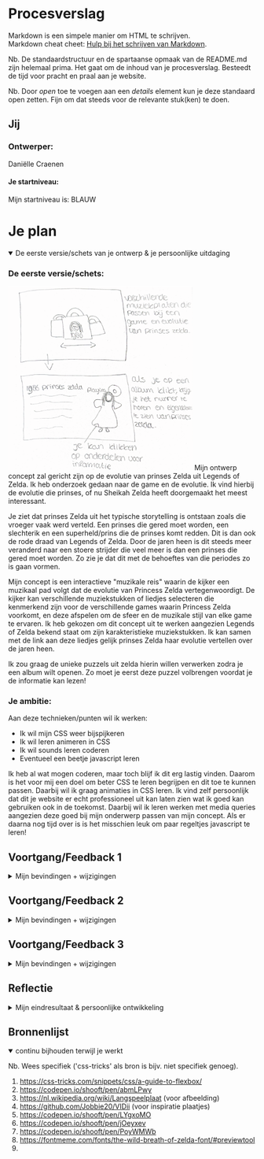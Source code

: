 # Procesverslag
Markdown is een simpele manier om HTML te schrijven.  
Markdown cheat cheet: [Hulp bij het schrijven van Markdown](https://github.com/adam-p/markdown-here/wiki/Markdown-Cheatsheet).

Nb. De standaardstructuur en de spartaanse opmaak van de README.md zijn helemaal prima. Het gaat om de inhoud van je procesverslag. Besteedt de tijd voor pracht en praal aan je website.

Nb. Door *open* toe te voegen aan een *details* element kun je deze standaard open zetten. Fijn om dat steeds voor de relevante stuk(ken) te doen.




## Jij

### Ontwerper:
Daniëlle Craenen

#### Je startniveau:
Mijn startniveau is: BLAUW




# Je plan

<details open>
  <summary>De eerste versie/schets van je ontwerp & je persoonlijke uitdaging</summary>

  ### De eerste versie/schets:
  <img src="readme-images/schetsen-concept.png" width="375px" alt="eerste versie/schets">
Mijn ontwerp concept zal gericht zijn op de evolutie van prinses Zelda uit Legends of Zelda. Ik heb onderzoek gedaan naar de game en de evolutie. Ik vind hierbij de evolutie die prinses, of nu Sheikah Zelda heeft doorgemaakt het meest interessant.

Je ziet dat prinses Zelda uit het typische storytelling is ontstaan zoals die vroeger vaak werd verteld. Een prinses die gered moet worden, een slechterik en een superheld/prins die de prinses komt redden. Dit is dan ook de rode draad van Legends of Zelda. Door de jaren heen is dit steeds meer veranderd naar een stoere strijder die veel meer is dan een prinses die gered moet worden. Zo zie je dat dit met de behoeftes van die periodes zo is gaan vormen.

Mijn concept is een interactieve "muzikale reis" waarin de kijker een muzikaal pad volgt dat de evolutie van Princess Zelda vertegenwoordigt. De kijker kan verschillende muziekstukken of liedjes selecteren die kenmerkend zijn voor de verschillende games waarin Princess Zelda voorkomt, en deze afspelen om de sfeer en de muzikale stijl van elke game te ervaren.
Ik heb gekozen om dit concept uit te werken aangezien Legends of Zelda bekend staat om zijn karakteristieke muziekstukken. Ik kan samen met de link aan deze liedjes gelijk prinses Zelda haar evolutie vertellen over de jaren heen.

Ik zou graag de unieke puzzels uit zelda hierin willen verwerken zodra je een album wilt openen. Zo moet je eerst deze puzzel volbrengen voordat je de informatie kan lezen!

  ### Je ambitie: 
  Aan deze technieken/punten wil ik werken:
  - Ik wil mijn CSS weer bijspijkeren
  - Ik wil leren animeren in CSS
  - Ik wil sounds leren coderen
  - Eventueel een beetje javascript leren

Ik heb al wat mogen coderen, maar toch blijf ik dit erg lastig vinden. Daarom is het voor mij een doel om beter CSS te leren begrijpen en dit toe te kunnen passen. Daarbij wil ik graag animaties in CSS leren. Ik vind zelf persoonlijk dat dit je website er echt professioneel uit kan laten zien wat ik goed kan gebruiken ook in de toekomst. Daarbij wil ik leren werken met media queries aangezien deze goed bij mijn onderwerp passen van mijn concept. Als er daarna nog tijd over is is het misschien leuk om paar regeltjes javascript te leren!
</details>




## Voortgang/Feedback 1

<details>
  <summary>Mijn bevindingen + wijzigingen</summary>

  ### Bevinding 1:
  Tatum: Je zou eventueel concept 1 en concept 2 combineren, maar ik zou sws voor concept 2 gaan want ik vind het idee met de nummers op de achtergrond heel erg leuk!

  #### oplossing:
  Ik zal toelichten dat je op prinses Zelda haar kleding kan klikken voor informatie!



  ### Bevinding 2:
  Sam: Ik zou kijken om het nog iets persoonlijker te maken voor de games. Die puzzels zijn al een goede start!

  #### oplossing:
  Ik wil per platen album de achtergrondafbeelding aanpassen. Dit kan de map worden van de game of het zelda instrument die in het nummer speelt.
  Daarnaast zal ik de Zelda-thema kleuren gebruiken om dit nog persoonlijker te maken.



  ### Bevinding 3:
  Sam: ik zou de meest belangrijkste evoluties kiezen. Anders maak je je het jezelf lastiger dan nodig hoeft te zijn.

  #### oplossing:
  Ik zal de beste evoluties en bijpassende liedjes uitkiezen!

</details>




## Voortgang/Feedback 2

<details>
  <summary>Mijn bevindingen + wijzigingen</summary>
  <img src="readme-images/schetsen-concept.png" width="375px" alt="eerste versie/schets">
  
  ### Bevinding 1:
  Omschrijving van wat er nog niet orde was (tekst en afbeeding(en)).

  #### oplossing:
  Beschrijving hoe je het hebt hebt opgelost of als het niet gelukt is hoe je het zou oplossen (tekst en afbeeding(en)).



  ### Bevinding 2:
  Omschrijving van wat er nog niet orde was (tekst en afbeeding(en)).

  #### oplossing:
  Beschrijving hoe je het hebt hebt opgelost of als het niet gelukt is hoe je het zou oplossen (tekst en afbeeding(en)).



  ### Bevinding 3:
  ...

</details>




## Voortgang/Feedback 3

<details>
  <summary>Mijn bevindingen + wijzigingen</summary>
  
  ### Bevinding 1:
  Omschrijving van wat er nog niet orde was (tekst en afbeeding(en)).

  #### oplossing:
  Beschrijving hoe je het hebt hebt opgelost of als het niet gelukt is hoe je het zou oplossen (tekst en afbeeding(en)).



  ### Bevinding 2:
  Omschrijving van wat er nog niet orde was (tekst en afbeeding(en)).

  #### oplossing:
  Beschrijving hoe je het hebt hebt opgelost of als het niet gelukt is hoe je het zou oplossen (tekst en afbeeding(en)).



  ### Bevinding 3:
  ...

</details>




## Reflectie

<details>
  <summary>Mijn eindresultaat & persoonlijke ontwikkeling</summary>

  ### Je uitkomst - karakteristiek screenshot(s):
  <img src="readme-images/dummy-plaatje.jpg" width="375px" alt="final ontwerp">


  ### Dit ging goed/Heb ik geleerd: 
  Korte omschrijving met plaatje(s)

  <img src="readme-images/dummy-plaatje.jpg" width="375px" alt="top">


  ### Dit was lastig/Is niet gelukt:
  Korte omschrijving met plaatje(s)

  <img src="readme-images/dummy-plaatje.jpg" width="375px" alt="bummer">
</details>




## Bronnenlijst

<details open>
<summary>continu bijhouden terwijl je werkt</summary>

Nb. Wees specifiek ('css-tricks' als bron is bijv. niet specifiek genoeg).

1. https://css-tricks.com/snippets/css/a-guide-to-flexbox/
2. https://codepen.io/shooft/pen/abmLPwy
3. https://nl.wikipedia.org/wiki/Langspeelplaat (voor afbeelding)
4. https://github.com/Jobbie20/VIDii (voor inspiratie plaatjes)
5. https://codepen.io/shooft/pen/LYgxoMO
6. https://codepen.io/shooft/pen/jOeyxev
7. https://codepen.io/shooft/pen/PoyWMWb
8. https://fontmeme.com/fonts/the-wild-breath-of-zelda-font/#previewtool
9. 

</details>